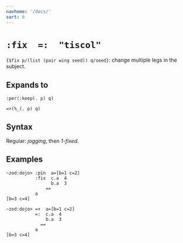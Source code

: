 ```yaml
---
navhome: '/docs/'
sort: 9
---
```


# `:fix  =:  "tiscol"`

`{$fix p/(list (pair wing seed)) q/seed}`: change multiple legs in the subject.

## Expands to

    :per(:keep(. p) q)

    =>(%_(. p) q)

## Syntax

Regular: *jogging*, then *1-fixed*.

## Examples

    ~zod:dojo> :pin  a=[b=1 c=2]
               :fix  c.a  4
                     b.a  3
                   ==
               a
    [b=3 c=4]

    ~zod:dojo> =+  a=[b=1 c=2]
               =:  c.a  4
                   b.a  3
                 ==
               a
    [b=3 c=4]
